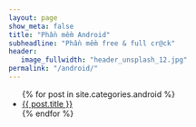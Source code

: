 ```yaml
---
layout: page
show_meta: false
title: "Phần mềm Android"
subheadline: "Phần mềm free & full cr@ck"
header:
   image_fullwidth: "header_unsplash_12.jpg"
permalink: "/android/"
---
```

<ul>
    {% for post in site.categories.android %}
    <li><a href="{{ site.url }}{{ site.baseurl }}{{ post.url }}">{{ post.title }}</a></li>
    {% endfor %}
</ul>